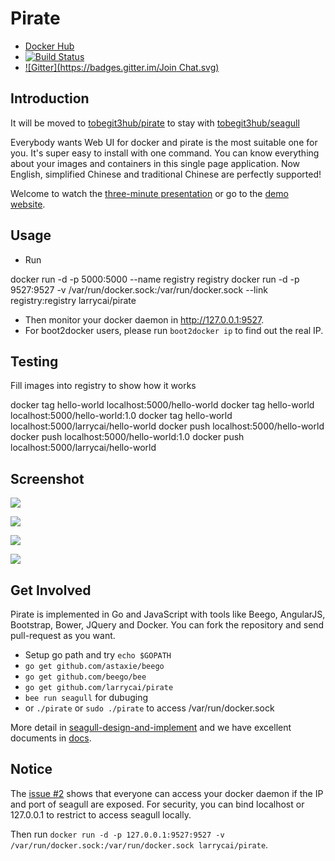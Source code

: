 
# Pirate

* [Docker Hub](https://registry.hub.docker.com/u/tobegit3hub/pirate/)
* [![Build Status](https://drone.io/github.com/tobegit3hub/seagull/status.png)](https://drone.io/github.com/tobegit3hub/seagull/latest)
* [![Gitter](https://badges.gitter.im/Join Chat.svg)](https://gitter.im/tobegit3hub/seagull?utm_source=badge&utm_medium=badge&utm_campaign=pr-badge&utm_content=badge)

## Introduction

It will be moved to [tobegit3hub/pirate](https://github.com/tobegit3hub/pirate) to stay with [tobegit3hub/seagull](https://github.com/tobegit3hub/seagull)

Everybody wants Web UI for docker and pirate is the most suitable one for you. It's super easy to install with one command. You can know everything about your images and containers in this single page application. Now English, simplified Chinese and traditional Chinese are perfectly supported!

Welcome to watch the [three-minute presentation](https://www.youtube.com/watch?v=0BAiSx7l7Y4) or go to the [demo website](http://96.126.127.93:10086).

## Usage

* Run 

docker run -d -p 5000:5000 --name registry registry
docker run -d -p 9527:9527 -v /var/run/docker.sock:/var/run/docker.sock --link registry:registry larrycai/pirate

* Then monitor your docker daemon in <http://127.0.0.1:9527>.
* For boot2docker users, please run `boot2docker ip` to find out the real IP.

## Testing 

Fill images into registry to show how it works

docker tag hello-world localhost:5000/hello-world
docker tag hello-world localhost:5000/hello-world:1.0
docker tag hello-world localhost:5000/larrycai/hello-world
docker push localhost:5000/hello-world
docker push localhost:5000/hello-world:1.0
docker push localhost:5000/larrycai/hello-world

## Screenshot

![](https://raw.github.com/tobegit3hub/seagull/master/screenshot.png)

![](https://raw.github.com/tobegit3hub/seagull/master/static/img/containers-page.png)

![](https://raw.github.com/tobegit3hub/seagull/master/static/img/images-page.png)

![](https://raw.github.com/tobegit3hub/seagull/master/static/img/configuration-page.png)

## Get Involved

Pirate is implemented in Go and JavaScript with tools like Beego, AngularJS, Bootstrap, Bower, JQuery and Docker. You can fork the repository and send pull-request as you want.

* Setup go path and try `echo $GOPATH`
* `go get github.com/astaxie/beego`
* `go get github.com/beego/bee`
* `go get github.com/larrycai/pirate`
* `bee run seagull` for dubuging 
* or `./pirate` or `sudo ./pirate` to access /var/run/docker.sock

More detail in [seagull-design-and-implement](docs/2014-10-14-seagull-design-and-implement.md) and we have excellent documents in [docs](https://github.com/tobegit3hub/seagull/tree/master/docs).

## Notice

The [issue #2](https://github.com/tobegit3hub/seagull/issues/2) shows that everyone can access your docker daemon if the IP and port of seagull are exposed. For security, you can bind localhost or 127.0.0.1 to restrict to access seagull locally.

Then run `docker run -d -p 127.0.0.1:9527:9527 -v /var/run/docker.sock:/var/run/docker.sock larrycai/pirate`.

